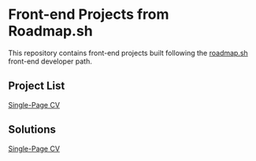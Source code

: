 # Front-end Projects from Roadmap.sh
This repository contains front-end projects built following the [roadmap.sh](https://roadmap.sh/frontend/projects) front-end developer path.

## Project List
[Single-Page CV](https://roadmap.sh/projects/single-page-cv)

## Solutions
[Single-Page CV](https://github.com/mixedd69/roadmap.sh-projects/tree/587327a56525dda3149bf74ec1b98837a911f331/frontend-projects/single-page-cv)
